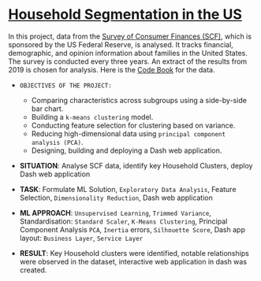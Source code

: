 # [Household Segmentation in the US](https://github.com/BearsOnMars/Data-Science-Projects/tree/main/8.%20Household%20Segmentation%20in%20the%20US)

In this project, data from the [Survey of Consumer Finances (SCF)](https://www.federalreserve.gov/econres/aboutscf.htm), which is sponsored by the US Federal Reserve, is analysed. It tracks financial, demographic, and opinion information about families in the United States. The survey is conducted every three years. An extract of the results from 2019 is chosen for analysis. Here is the [Code Book](https://sda.berkeley.edu/sdaweb/docs/scfcomb2019/DOC/hcbkh01.htm) for the data.

* `OBJECTIVES OF THE PROJECT:`

    * Comparing characteristics across subgroups using a side-by-side bar chart.
    * Building a `k-means clustering` model.
    * Conducting feature selection for clustering based on variance.
    * Reducing high-dimensional data using `principal component analysis (PCA)`.
    * Designing, building and deploying a Dash web application.

* **SITUATION**: Analyse SCF data, identify key Household Clusters, deploy Dash web application
* **TASK**: Formulate ML Solution, `Exploratory Data Analysis`, Feature Selection, `Dimensionality Reduction`, Dash web application
* **ML APPROACH**: `Unsupervised Learning`, `Trimmed Variance`, Standardisation: `Standard Scaler`, `K-Means Clustering`, Principal Component Analysis `PCA`, `Inertia` errors, `Silhouette Score`, Dash app layout: `Business Layer`, `Service Layer`
* **RESULT**: Key Household clusters were identified, notable relationships were observed in the dataset, interactive web application in dash was created.

